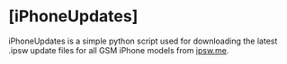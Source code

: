 # [iPhoneUpdates]

iPhoneUpdates is a simple python script used for downloading the latest .ipsw update files for all GSM iPhone models from [ipsw.me](https://ipsw.me/).
